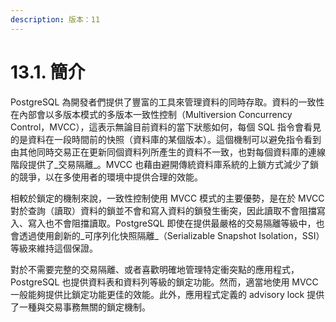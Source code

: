 ```yaml
---
description: 版本：11
---
```


# 13.1. 簡介

PostgreSQL 為開發者們提供了豐富的工具來管理資料的同時存取。資料的一致性在內部會以多版本模式的多版本一致性控制（Multiversion Concurrency Control，MVCC），這表示無論目前資料的當下狀態如何，每個 SQL 指令會看見的是資料在一段時間前的快照（資料庫的某個版本）。這個機制可以避免指令看到由其他同時交易正在更新同個資料列所產生的資料不一致，也對每個資料庫的連線階段提供了_交易隔離_。MVCC 也藉由避開傳統資料庫系統的上鎖方式減少了鎖的競爭，以在多使用者的環境中提供合理的效能。

相較於鎖定的機制來說，一致性控制使用 MVCC 模式的主要優勢，是在於 MVCC 對於查詢（讀取）資料的鎖並不會和寫入資料的鎖發生衝突，因此讀取不會阻擋寫入、寫入也不會阻擋讀取。PostgreSQL 即使在提供最嚴格的交易隔離等級中，也會透過使用創新的_可序列化快照隔離_（Serializable Snapshot Isolation，SSI）等級來維持這個保證。

對於不需要完整的交易隔離、或者喜歡明確地管理特定衝突點的應用程式，PostgreSQL 也提供資料表和資料列等級的鎖定功能。然而，適當地使用 MVCC 一般能夠提供比鎖定功能更佳的效能。此外，應用程式定義的 advisory lock 提供了一種與交易事務無關的鎖定機制。

